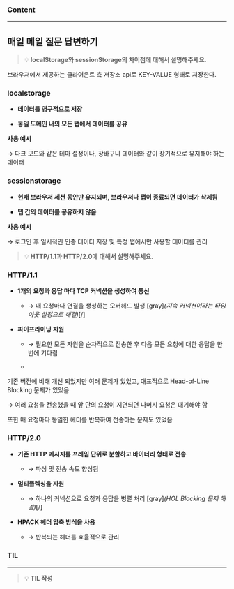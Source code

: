 
### Content

---

## 매일 메일 질문 답변하기

> 💡 ****localStorage와 sessionStorage의 차이점에 대해서 설명해주세요.****

브라우저에서 제공하는 클라어은트 측 저장소 api로 KEY-VALUE 형태로 저장한다.


### localstorage

- **데이터를 영구적으로 저장**

- **동일 도메인 내의 모든 탭에서 데이터를 공유**


**사용 예시**

→ 다크 모드와 같은 테마 설정이나, 장바구니 데이터와 같이 장기적으로 유지해야 하는 데이터


### sessionstorage

- **현재 브라우저 세션 동안만 유지되며, 브라우저나 탭이 종료되면 데이터가 삭제됨**

- **탭 간의 데이터를 공유하지 않음**


**사용 예시**

→ 로그인 후 일시적인 인증 데이터 저장 및 특정 탭에서만 사용할 데이터를 관리


> 💡 ****HTTP/1.1과 HTTP/2.0에 대해서 설명해주세요.****

### HTTP/1.1

- **1개의 요청과 응답 마다 TCP 커넥션을 생성하여 통신**
  - → 매 요청마다 연결을 생성하는 오버헤드 발생 [gray]*(지속 커넥션이라는 타임아웃 설정으로 해결)*[/]


- **파이프라이닝 지원**
  - → 필요한 모든 자원을 순차적으로 전송한 후 다음 모든 요청에 대한 응답을 한 번에 기다림

  - 


기존 버전에 비해 개선 되었지만 여러 문제가 있었고, 대표적으로 Head-of-Line Blocking 문제가 있었음

→ 여러 요청을 전송했을 때 앞 단의 요청이 지연되면 나머지 요청은 대기해야 함


또한 매 요청마다 동일한 헤더를 반복하여 전송하는 문제도 있었음


### HTTP/2.0

- **기존 HTTP 메시지를 프레임 단위로 분할하고 바이너리 형태로 전송**
  - → 파싱 및 전송 속도 향상됨


- **멀티플렉싱을 지원**
  - → 하나의 커넥션으로 요청과 응답을 병렬 처리 [gray]*(HOL Blocking 문제 해결)*[/]


- **HPACK 헤더 압축 방식을 사용**
  - → 반복되는 헤더를 효율적으로 관리


### **TIL**

---


> 💡 **TIL 작성**

